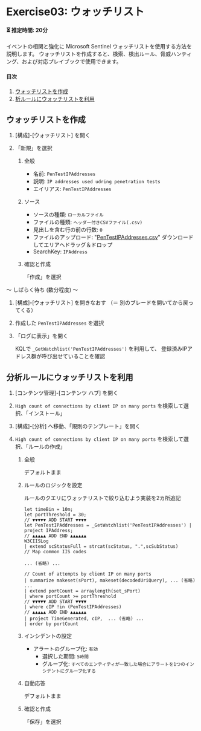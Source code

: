 # Exercise03: ウォッチリスト

#### ⏳ 推定時間: 20分

イベントの相関と強化に Microsoft Sentinel ウォッチリストを使用する方法を説明します。
ウォッチリストを作成すると、検索、検出ルール、脅威ハンティング、および対応プレイブックで使用できます。

#### 目次

1. [ウォッチリストを作成](#ウォッチリストを作成)
1. [析ルールにウォッチリストを利用](#分析ルールにウォッチリストを利用)


## ウォッチリストを作成

1. [構成]-[ウォッチリスト] を開く

1. 「新規」を選択

    1. 全般

        - 名前: `PenTestIPAddresses`
        - 説明: `IP addresses used udring penetration tests`
        - エイリアス: `PenTestIPAddresses`

    1. ソース

        - ソースの種類: `ローカルファイル`
        - ファイルの種類: `ヘッダー付きCSVファイル(.csv)`
        - 見出しを含む行の前の行数: `0`
        - ファイルのアップロード: "[PenTestIPAddresses.csv](./PenTestIPAddresses.csv)" ダウンロードしてエリアへドラッグ＆ドロップ
        - SearchKey: `IPAddress`

    1. 確認と作成

        「作成」を選択

～ しばらく待ち (数分程度) ～

1. [構成]-[ウォッチリスト] を開きなおす
    （＝ 別のブレードを開いてから戻ってくる）

1. 作成した `PenTestIPAddresses` を選択

1. 「ログに表示」を開く

    KQLで `_GetWatchlist('PenTestIPAddresses')` を利用して、
    登録済みIPアドレス群が呼び出せていることを確認


## 分析ルールにウォッチリストを利用

1. [コンテンツ管理]-[コンテンツ ハブ] を開く

1. `High count of connections by client IP on many ports` を検索して選択、「インストール」

1. [構成]-[分析] へ移動、「規則のテンプレート」を開く

1. `High count of connections by client IP on many ports` を検索して選択、「ルールの作成」

    1. 全般

        デフォルトまま

    1. ルールのロジックを設定

        ルールのクエリにウォッチリストで絞り込むよう実装を2カ所追記

        ```
        let timeBin = 10m;
        let portThreshold = 30;
        // ▼▼▼▼▼ ADD START ▼▼▼▼
        let PenTestIPAddresses = _GetWatchlist('PenTestIPAddresses') | project IPAddress;
        // ▲▲▲▲▲ ADD END ▲▲▲▲▲▲
        W3CIISLog
        | extend scStatusFull = strcat(scStatus, ".",scSubStatus)
        // Map common IIS codes

        ... (省略) ...

        // Count of attempts by client IP on many ports
        | summarize makeset(sPort), makeset(decodedUriQuery), ... (省略) ...
        | extend portCount = arraylength(set_sPort)
        | where portCount >= portThreshold
        // ▼▼▼▼▼ ADD START ▼▼▼▼
        | where cIP !in (PenTestIPAddresses)
        // ▲▲▲▲▲ ADD END ▲▲▲▲▲▲
        | project TimeGenerated, cIP,  ... (省略) ...
        | order by portCount
        ```

    1. インシデントの設定

        - アラートのグループ化: `有効`
            - 選択した期間: `5時間`
            - グループ化: `すべてのエンティティが一致した場合にアラートを1つのインシデントにグループ化する`

    1. 自動応答

        デフォルトまま

    1. 確認と作成

        「保存」を選択